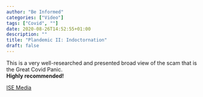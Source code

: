 ```yaml
---
author: "Be Informed"
categories: ["Video"]
tags: ["Covid", ""]
date: 2020-08-26T14:52:55+01:00
description: ""
title: "Plandemic II: Indoctornation"
draft: false
---
```


This is a very well-researched and presented broad view of the scam that is the Great Covid Panic.  
**Highly recommended!**

[ISE Media](https://www.ise.media/video/plandemic-ii-indoctornation-23.html)